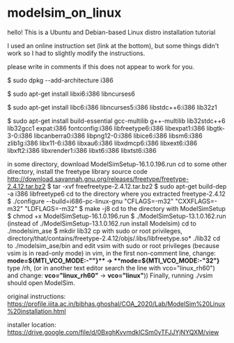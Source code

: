 # modelsim_on_linux
hello! This is a Ubuntu and Debian-based Linux distro installation tutorial

I used an online instruction set (link at the bottom), but some things didn't work so I had to slightly modify the instructions.

please write in comments if this does not appear to work for you.

$ sudo dpkg --add-architecture i386

$ sudo apt-get install libxi6:i386 libncurses6

$ sudo apt-get install libc6:i386 libncurses5:i386 libstdc++6:i386 lib32z1

$ sudo apt-get install build-essential gcc-multilib g++-multilib lib32stdc++6 lib32gcc1 expat:i386 fontconfig:i386 libfreetype6:i386 libexpat1:i386 libgtk-3-0:i386 libcanberra0:i386 libpng12-0:i386 libice6:i386 libsm6:i386 zlib1g:i386 libx11-6:i386 libxau6:i386 libxdmcp6:i386 libxext6:i386 libxft2:i386 libxrender1:i386 libxt6:i386 libxtst6:i386

in some directory, download ModelSimSetup-16.1.0.196.run
cd to some other directory, install the freetype library source code http://download.savannah.gnu.org/releases/freetype/freetype-2.4.12.tar.bz2
$ tar -xvf freefreetype-2.4.12.tar.bz2
$ sudo apt-get build-dep -a i386 libfreetype6
cd to the directory where you extracted freetype-2.4.12
$ ./configure --build=i686-pc-linux-gnu "CFLAGS=-m32" "CXXFLAGS=-m32" "LDFLAGS=-m32"
$ make -j8
cd to the directory with ModelSimSetup
$ chmod +x ModelSimSetup-16.1.0.196.run
$ ./ModelSimSetup-13.1.0.162.run (instead of ./ModelSimSetup-13.1.0.162.run install Modelsim)
cd to ./modelsim_ase
$ mkdir lib32
cp with sudo or root privileges, directory/that/contains/freetype-2.4.12/objs/.libs/libfreetype.so* ./lib32
cd to ./modelsim_ase/bin and edit vsim with sudo or root privileges (because vsim is in read-only mode)
in vim, in the first non-comment line, change: **mode=${MTI_VCO_MODE:-""}** -> **mode=${MTI_VCO_MODE:-"32"}**
type /rh, (or in another text editor search the line with vco="linux_rh60") and change: **vco="linux_rh60"** -> **vco="linux"**))
Finally, running ./vsim should open ModelSim.

original instructions: https://profile.iiita.ac.in/bibhas.ghoshal/COA_2020/Lab/ModelSim%20Linux%20installation.html

installer location: https://drive.google.com/file/d/0BxghKvvmdklCSm0yTFJJYjNYQXM/view

